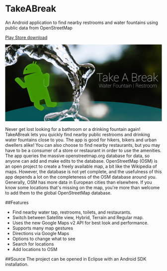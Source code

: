 # TakeABreak
An Android application to find nearby restrooms and water fountains using public data from OpenStreetMap

[Play Store download](https://play.google.com/store/apps/details?id=com.icechen1.bathroomfinder)

![Banner](RestroomFinder/banner.png)

Never get lost looking for a bathroom or a drinking fountain again! TakeABreak lets you quickly find nearby public restrooms and drinking water fountains close to you. The app is good for hikers, bikers and urban dwellers alike! You can also choose to find nearby restaurants, but you may have to be a consumer of a store or restaurant in order to use the amenities.
The app queries the massive openstreetmap.org database for data, so anyone can add and make edits to the database. OpenStreetMap (OSM) is an open project to create a freely available map, a bit like the Wikipedia of maps. However, the database is not yet complete, and the usefulness of this app depends a lot on the completeness of the OSM database around you. Generally, OSM has more data in European cities than elsewhere. If you know some locations that's missing on the map, you're more than welcome to add them to the global OpenStreetMap database.

##Features
- Find nearby water tap, restrooms, toilets, and restaurants.
- Switch between Satellite view, Hybrid, Terrain and Regular map.
- Uses the new Google Maps v2 API for best look and performance.
- Supports many map gestures
- Directions via Google Maps
- Options to change what to see
- Search for locations
- Add locations to OSM

##Source
The project can be opened in Eclipse with an Android SDK installation.
